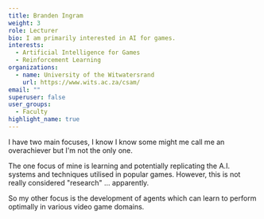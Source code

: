 ```yaml
---
title: Branden Ingram
weight: 3
role: Lecturer
bio: I am primarily interested in AI for games.
interests:
  - Artificial Intelligence for Games
  - Reinforcement Learning
organizations:
  - name: University of the Witwatersrand
    url: https://www.wits.ac.za/csam/
email: ""
superuser: false
user_groups:
  - Faculty
highlight_name: true
---
```


I have two main focuses, I know I know some might me call me an overachiever but I'm not the only one.

The one focus of mine is learning and potentially replicating the A.I. systems and techniques utilised in popular games. However, this is not really considered "research" ... apparently.

So my other focus is the development of agents which can learn to perform optimally in various video game domains.

